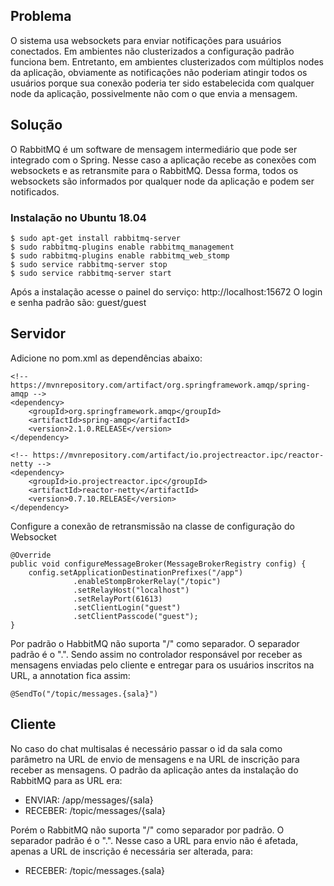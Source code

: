 ## Problema
O sistema usa websockets para enviar notificações para usuários conectados. Em ambientes não clusterizados a configuração 
padrão funciona bem. Entretanto, em ambientes clusterizados com múltiplos nodes da aplicação, obviamente as notificações 
não poderiam atingir todos os usuários porque sua conexão poderia ter sido estabelecida com qualquer node da aplicação, 
possivelmente não com o que envia a mensagem.


## Solução
O RabbitMQ é um software de mensagem intermediário que pode ser integrado com o Spring. Nesse caso a aplicação recebe as
conexões com websockets e as retransmite para o RabbitMQ. Dessa forma, todos os websockets são informados por qualquer node
da aplicação e podem ser notificados.

### Instalação no Ubuntu 18.04

    $ sudo apt-get install rabbitmq-server
    $ sudo rabbitmq-plugins enable rabbitmq_management
    $ sudo rabbitmq-plugins enable rabbitmq_web_stomp
    $ sudo service rabbitmq-server stop
    $ sudo service rabbitmq-server start

Após a instalação acesse o painel do serviço: http://localhost:15672
O login e senha padrão são: guest/guest

## Servidor

Adicione no pom.xml as dependências abaixo:

    <!-- https://mvnrepository.com/artifact/org.springframework.amqp/spring-amqp -->
    <dependency>
        <groupId>org.springframework.amqp</groupId>
        <artifactId>spring-amqp</artifactId>
        <version>2.1.0.RELEASE</version>
    </dependency>
    
    <!-- https://mvnrepository.com/artifact/io.projectreactor.ipc/reactor-netty -->
    <dependency>
        <groupId>io.projectreactor.ipc</groupId>
        <artifactId>reactor-netty</artifactId>
        <version>0.7.10.RELEASE</version>
    </dependency>

Configure a conexão de retransmissão na classe de configuração do Websocket

    @Override
    public void configureMessageBroker(MessageBrokerRegistry config) {
        config.setApplicationDestinationPrefixes("/app")
                  .enableStompBrokerRelay("/topic")
                  .setRelayHost("localhost")
                  .setRelayPort(61613)
                  .setClientLogin("guest")
                  .setClientPasscode("guest");
    }
    
Por padrão o HabbitMQ não suporta "/" como separador. O separador padrão é o ".". Sendo assim no controlador 
responsável por receber as mensagens enviadas pelo cliente e entregar para os usuários inscritos na URL, a annotation fica assim:

    @SendTo("/topic/messages.{sala}")    

## Cliente

No caso do chat multisalas é necessário passar o id da sala como parâmetro na URL de envio de mensagens e na URL de inscrição
para receber as mensagens. O padrão da aplicação antes da instalação do RabbitMQ para as URL era:

* ENVIAR: /app/messages/{sala}
* RECEBER: /topic/messages/{sala}

Porém o RabbitMQ não suporta "/" como separador por padrão. O separador padrão é o ".". Nesse caso a URL para envio não é afetada,
apenas a URL de inscrição é necessária ser alterada, para:

* RECEBER: /topic/messages.{sala} 







